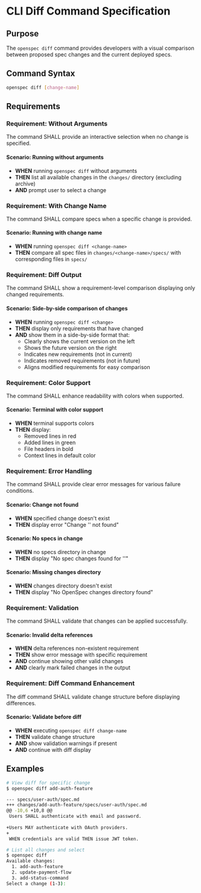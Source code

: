 # CLI Diff Command Specification

## Purpose

The `openspec diff` command provides developers with a visual comparison between proposed spec changes and the current deployed specs.

## Command Syntax

```bash
openspec diff [change-name]
```
## Requirements
### Requirement: Without Arguments

The command SHALL provide an interactive selection when no change is specified.

#### Scenario: Running without arguments

- **WHEN** running `openspec diff` without arguments
- **THEN** list all available changes in the `changes/` directory (excluding archive)
- **AND** prompt user to select a change

### Requirement: With Change Name

The command SHALL compare specs when a specific change is provided.

#### Scenario: Running with change name

- **WHEN** running `openspec diff <change-name>`
- **THEN** compare all spec files in `changes/<change-name>/specs/` with corresponding files in `specs/`

### Requirement: Diff Output

The command SHALL show a requirement-level comparison displaying only changed requirements.

#### Scenario: Side-by-side comparison of changes

- **WHEN** running `openspec diff <change>`
- **THEN** display only requirements that have changed
- **AND** show them in a side-by-side format that:
  - Clearly shows the current version on the left
  - Shows the future version on the right
  - Indicates new requirements (not in current)
  - Indicates removed requirements (not in future)
  - Aligns modified requirements for easy comparison

### Requirement: Color Support

The command SHALL enhance readability with colors when supported.

#### Scenario: Terminal with color support

- **WHEN** terminal supports colors
- **THEN** display:
  - Removed lines in red
  - Added lines in green
  - File headers in bold
  - Context lines in default color

### Requirement: Error Handling

The command SHALL provide clear error messages for various failure conditions.

#### Scenario: Change not found

- **WHEN** specified change doesn't exist
- **THEN** display error "Change '<name>' not found"

#### Scenario: No specs in change

- **WHEN** no specs directory in change
- **THEN** display "No spec changes found for '<name>'"

#### Scenario: Missing changes directory

- **WHEN** changes directory doesn't exist
- **THEN** display "No OpenSpec changes directory found"

### Requirement: Validation

The command SHALL validate that changes can be applied successfully.

#### Scenario: Invalid delta references

- **WHEN** delta references non-existent requirement
- **THEN** show error message with specific requirement
- **AND** continue showing other valid changes
- **AND** clearly mark failed changes in the output

### Requirement: Diff Command Enhancement

The diff command SHALL validate change structure before displaying differences.

#### Scenario: Validate before diff

- **WHEN** executing `openspec diff change-name`
- **THEN** validate change structure
- **AND** show validation warnings if present
- **AND** continue with diff display

## Examples

```bash
# View diff for specific change
$ openspec diff add-auth-feature

--- specs/user-auth/spec.md
+++ changes/add-auth-feature/specs/user-auth/spec.md
@@ -10,6 +10,8 @@
 Users SHALL authenticate with email and password.
 
+Users MAY authenticate with OAuth providers.
+
 WHEN credentials are valid THEN issue JWT token.

# List all changes and select
$ openspec diff
Available changes:
  1. add-auth-feature
  2. update-payment-flow
  3. add-status-command
Select a change (1-3): 
```